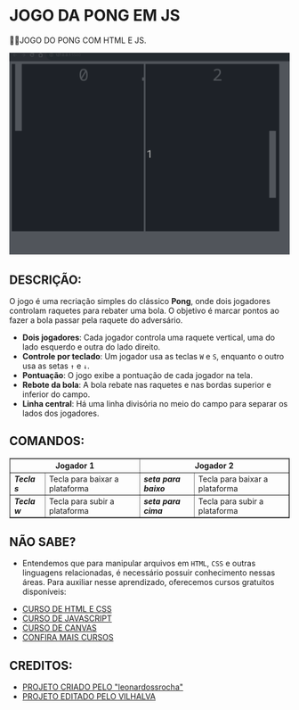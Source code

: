 # JOGO DA PONG EM JS
👨‍💻JOGO DO PONG COM HTML E JS.

![JOGO DO PONG](IMAGEM.gif)

## DESCRIÇÃO:
O jogo é uma recriação simples do clássico **Pong**, onde dois jogadores controlam raquetes para rebater uma bola. O objetivo é marcar pontos ao fazer a bola passar pela raquete do adversário. 

- **Dois jogadores**: Cada jogador controla uma raquete vertical, uma do lado esquerdo e outra do lado direito.
- **Controle por teclado**: Um jogador usa as teclas `W` e `S`, enquanto o outro usa as setas `↑` e `↓`.
- **Pontuação**: O jogo exibe a pontuação de cada jogador na tela.
- **Rebote da bola**: A bola rebate nas raquetes e nas bordas superior e inferior do campo.
- **Linha central**: Há uma linha divisória no meio do campo para separar os lados dos jogadores.

## COMANDOS:
<table border="1">
    <thead>
        <tr>
            <th colspan="2">Jogador 1</th>
            <th colspan="2">Jogador 2</th>
        </tr>
    </thead>
    <tbody>
        <tr>
            <td><em><b>Tecla s</b></em></td>
            <td>Tecla para baixar a plataforma</td>
            <td><em><b>seta para baixo</b></em></td>
            <td>Tecla para baixar a plataforma</td>
        </tr>
        <tr>
            <td><em><b>Tecla w</b></em></td>
            <td>Tecla para subir a plataforma</td>
            <td><em><b>seta para cima</b></em></td>
            <td>Tecla para subir a plataforma</td>
        </tr>
    </tbody>
</table>

## NÃO SABE?
- Entendemos que para manipular arquivos em `HTML`, `CSS` e outras linguagens relacionadas, é necessário possuir conhecimento nessas áreas. Para auxiliar nesse aprendizado, oferecemos cursos gratuitos disponíveis:
* [CURSO DE HTML E CSS](https://github.com/VILHALVA/CURSO-DE-HTML-E-CSS)
* [CURSO DE JAVASCRIPT](https://github.com/VILHALVA/CURSO-DE-JAVASCRIPT)
* [CURSO DE CANVAS](https://github.com/VILHALVA/CURSO-DE-CANVAS)
* [CONFIRA MAIS CURSOS](https://github.com/VILHALVA?tab=repositories&q=+topic:CURSO)

## CREDITOS:
- [PROJETO CRIADO PELO "leonardossrocha"](https://github.com/leonardossrocha/jogo-pong)
- [PROJETO EDITADO PELO VILHALVA](https://github.com/VILHALVA)
